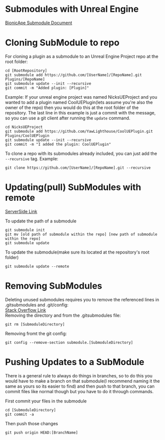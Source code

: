 # Submodules with Unreal Engine

[BionicApe Submodule Document](https://bionicape.com/unreal-plugins-as-git-submodules/)

# Cloning SubModule to repo

For cloning a plugin as a submodule to an Unreal Engine Project repo at the root folder:
```
cd [RootRepository]
git submodule add https://github.com/[UserName]/[RepoName].git Plugins/[RepoName]
git submodule update --init --recursive
git commit -m "Added plugin: [Plugin]"
```
Example: If your unreal engine project was named NicksUEProject and you wanted to add a plugin named CoolUEPlugin(lets assume you're also the owner of the repo) 
then you would do this at the root folder of the repository. The last line in this example is just a commit with the message, so you can use a git client after running the `update` command.
```
cd NicksUEProject
git submodule add https://github.com/YawLighthouse/CoolUEPlugin.git Plugins/CoolUEPlugin
git submodule update --init --recursive
git commit -m "I added the plugin: CoolUEPlugin"
```

To clone a repo with its submodules already included, you can just add the `--recursive` tag. 
Example:
```
git clone https://github.com/[UserName]/[RepoName].git --recursive
```

# Updating(pull) SubModules with remote

[ServerSide Link](https://www.theserverside.com/blog/Coffee-Talk-Java-News-Stories-and-Opinions/How-to-update-Git-submodules#:~:text=To%20update%20the%20Git%20submodules%20in%20your%20workspace,a%20git%20commit.%205%20Push%20back%20to%20origin.)

To update the path of a submodule
```
git submodule init
git mv [old path of submodule within the repo] [new path of submodule within the repo]
git submodule update
```

To update the submodule(make sure its located at the repository's root folder)
```
git submodule update --remote
```

# Removing SubModules

Deleting unused submodules requires you to remove the referenced lines in .gitsubmodules and .git/config: \
[Stack Overflow Link](https://stackoverflow.com/questions/1260748/how-do-i-remove-a-submodule) \
Removing the directory and from the .gitsubmodules file:
```
git rm [SubmoduleDirectory]
```
Removing fromt the git config:
```
git config --remove-section submodule.[SubmoduleDirectory]
```

# Pushing Updates to a SubModule
There is a general rule to always do things in branches, so to do this you would have to make a branch on that submodule(I recommend naming it the same as yours so its easier to find) and then push to that branch, you can commit files like normal though but you have to do it through commands.

First commit your files in the submodule
```
cd [SubmoduleDirectory]
git commit -a
```
Then push those changes
```
git push origin HEAD:[BranchName]
```

